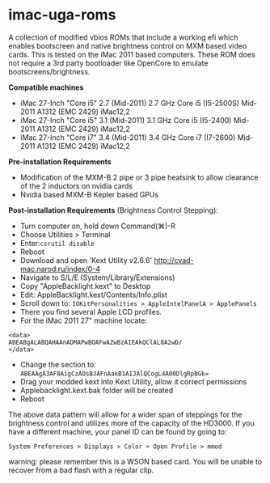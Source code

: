 # imac-uga-roms
A collection of modified vbios ROMs that include a working efi which enables bootscreen and native brightness control on MXM based video cards. This is tested on the iMac 2011 based computers. These ROM does not require a 3rd party bootloader like OpenCore to emulate bootscreens/brightness.

**Compatible machines**
- iMac 27-Inch "Core i5" 2.7 (Mid-2011)	2.7 GHz Core i5 (I5-2500S)	Mid-2011	A1312 (EMC 2429)	iMac12,2
- iMac 27-Inch "Core i5" 3.1 (Mid-2011)	3.1 GHz Core i5 (I5-2400)	Mid-2011	A1312 (EMC 2429)	iMac12,2
- iMac 27-Inch "Core i7" 3.4 (Mid-2011)	3.4 GHz Core i7 (I7-2600)	Mid-2011	A1312 (EMC 2429)	iMac12,2


**Pre-installation Requirements**
- Modification of the MXM-B 2 pipe or 3 pipe heatsink to allow clearance of the 2 inductors on nvidia cards
- Nvidia based MXM-B Kepler based GPUs 

**Post-installation Requirements** 
 (Brightness Control Stepping):
- Turn computer on, hold down Command(⌘)-R
- Choose Utilities > Terminal
- Enter:`csrutil disable`
- Reboot
- Download and open 'Kext Utility v2.6.6' http://cvad-mac.narod.ru/index/0-4
- Navigate to S/L/E (System/Library/Extensions)
- Copy "AppleBacklight.kext" to Desktop
- Edit: AppleBacklight.kext/Contents/Info.plist
- Scroll down to: `IOKitPersonalities > AppleIntelPanelA > ApplePanels`
- There you find several Apple LCD profiles.
- For the iMac 2011 27" machine locate: 
```<key>F10Ta007</key>
<data>
ABEABgALABQAHAAnADMAPwBOAFwAZwBzAIEAkQClAL8A2wD/
</data>
```
- Change the <data> section to: `ABEAAgA3AF8AigCzAOsBJAFnAakB1AIJAlQCogL4A00DlgRpBGk=`
- Drag your modded kext into Kext Utility, allow it correct permissions
- Applebacklight.kext.bak folder will be created
- Reboot

The above data pattern will allow for a wider span of steppings for the brightness control and utilizes more of the capacity of the HD3000. If you have a different machine, your panel ID can be found by going to:

`System Preferences > Displays > Color > Open Profile > mmod`

warning: please remember this is a WSON based card. You will be unable to recover from a bad flash with a regular clip.
